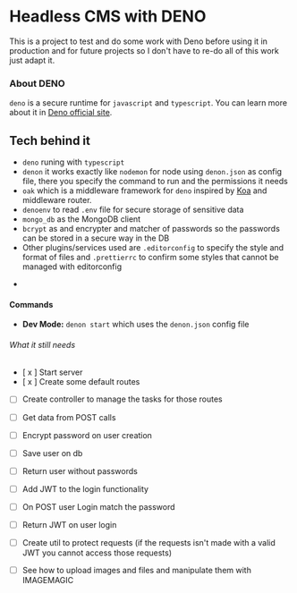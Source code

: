 # Headless CMS with DENO
This is a project to test and do some work with Deno before using it in production and for future projects so I don't have to re-do all of this work just adapt it. 

### About DENO
`deno` is a secure runtime for  `javascript` and `typescript`. You can learn more about it in [Deno official site](https://deno.land).

## Tech behind it
* `deno` runing with `typescript`
* `denon` it works exactly like `nodemon` for node using `denon.json` as config file, there you specify the command to run and the permissions it needs
* `oak` which is a middleware framework for `deno` inspired by [Koa](https://github.com/koajs/koa) and middleware router.
* `denoenv` to read `.env` file for secure storage of sensitive data
* `mongo_db` as the MongoDB client
* `bcrypt` as and encrypter and matcher of passwords so the passwords can be stored in a secure way in the DB
* Other plugins/services used are `.editorconfig` to specify the style and format of files and `.prettierrc` to confirm some styles that cannot be managed with editorconfig

-

#### Commands
* **Dev Mode:** `denon start` which uses the `denon.json` config file

###### What it still needs

- [ x ] Start server
- [ x ] Create some default routes
- [  ] Create controller to manage the tasks for those routes
- [  ] Get data from POST calls
- [  ] Encrypt password on user creation
- [  ] Save user on db
- [  ] Return user without passwords
- [  ] Add JWT to the login functionality
- [  ] On POST user Login match the password
- [  ] Return JWT on user login
- [  ] Create util to protect requests (if the requests isn't made with a valid JWT you cannot access those requests)
- [  ] See how to upload images and files and manipulate them with IMAGEMAGIC

